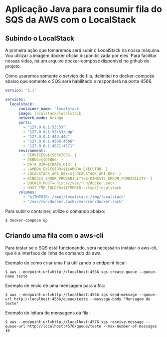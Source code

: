 # Aplicação Java para consumir fila do SQS da AWS com o LocalStack

## Subindo o LocalStack
A primeira ação que tomaremos será subir o LocalStack na nossa máquina. Vou utilizar a imagem docker oficial disponibilizada por eles. Para facilitar nossas vidas, há um arquivo docker-compose disponível no github do projeto.

Como usaremos somente o serviço de fila, delimitei no docker-compose abaixo que somente o SQS será habilitado e responderá na porta 4566.

```yaml
version: '2.1'

services:
  localstack:
      container_name: 'localstack'
      image: localstack/localstack
      network_mode: bridge
      ports:
        - "127.0.0.1:53:53"
        - "127.0.0.1:53:53/udp"
        - "127.0.0.1:443:443"
        - "127.0.0.1:4566:4566"
        - "127.0.0.1:4571:4571"
      environment:
        - SERVICES=${SERVICES- }
        - DEBUG=${DEBUG- }
        - DATA_DIR=${DATA_DIR- }
        - LAMBDA_EXECUTOR=${LAMBDA_EXECUTOR- }
        - LOCALSTACK_API_KEY=${LOCALSTACK_API_KEY- }
        - KINESIS_ERROR_PROBABILITY=${KINESIS_ERROR_PROBABILITY- }
        - DOCKER_HOST=unix:///var/run/docker.sock
        - HOST_TMP_FOLDER=${TMPDIR:-/tmp/}localstack
      volumes:
        - "${TMPDIR:-/tmp}/localstack:/tmp/localstack"
        - "/var/run/docker.sock:/var/run/docker.sock"
```

Para subir o container, utilize o comando abaixo:

```
$ docker-compose up
```

## Criando uma fila com o aws-cli
Para testar se o SQS está funcionando, será necessário instalar o aws-cli, que é a interface de linha de comando da aws.

Exemplo de como criar uma fila utilizando o endpoint local:

```
$ aws --endpoint-url=http://localhost:4566 sqs create-queue --queue-name teste
```

Exemplo de envio de uma mensagem para a fila:

```
$ aws --endpoint-url=http://localhost:4566 sqs send-message --queue-url http://localhost:4566/queue/teste --message-body "Mensagem de teste"
```

Exemplo de leitura de mensagens da fila:

```
$ aws --endpoint-url=http://localhost:4576 sqs receive-message --queue-url http://localhost:4576/queue/teste --max-number-of-messages 10
```